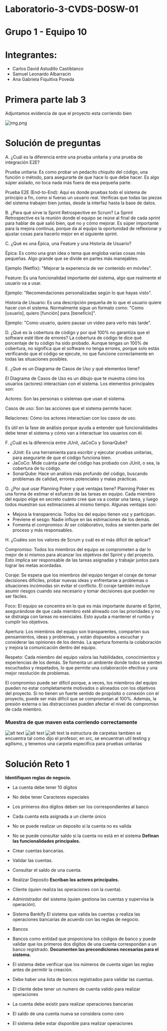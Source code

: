 # Laboratorio-3-CVDS-DOSW-01

# Grupo 1 - Equipo 10

# Integrantes:
- Carlos David Astudillo Castiblanco
- Samuel Leonardo Albarracin
- Ana Gabriela Fiquitiva Poveda


# Primera parte lab 3

 Adjuntamos evidencia de que el proyecto esta corriendo bien

![img.png](img.png)
# Solución de preguntas
A. ¿Cuál es la diferencia entre una prueba unitaria y una prueba de integración E2E?

Prueba unitaria: Es como probar un pedacito chiquito del código, una función o método, para asegurarte de que hace lo que debe hacer. Es algo súper aislado, no toca nada más fuera de esa pequeña parte.

Prueba E2E (End-to-End): Aquí es donde pruebas todo el sistema de principio a fin, como si fueras un usuario real. Verificas que todas las piezas del sistema trabajen bien juntas, desde la interfaz hasta la base de datos.

B. ¿Para qué sirve la Sprint Retrospective en Scrum?
La Sprint Retrospective es la reunión donde el equipo se reúne al final de cada sprint para hablar de qué salió bien, qué no y cómo mejorar. Es súper importante para la mejora continua, porque da al equipo la oportunidad de reflexionar y ajustar cosas para hacerlo mejor en el siguiente sprint.

C. ¿Qué es una Épica, una Feature y una Historia de Usuario?

Épica: Es como una gran idea o tema que engloba varias cosas más pequeñas. Algo grande que se divide en partes más manejables.

Ejemplo (Netflix): "Mejorar la experiencia de ver contenido en móviles".

Feature: Es una funcionalidad importante del sistema, algo que realmente el usuario va a usar.

Ejemplo: "Recomendaciones personalizadas según lo que hayas visto".

Historia de Usuario: Es una descripción pequeña de lo que el usuario quiere hacer con el sistema. Normalmente sigue un formato como: "Como [usuario], quiero [función] para [beneficio]".

Ejemplo: "Como usuario, quiero pausar un video para verlo más tarde".

D. ¿Qué es la cobertura de código y por qué 100% no garantiza que el software esté libre de errores?
La cobertura de código te dice qué porcentaje de tu código ha sido probado. Aunque tengas un 100% de cobertura, no significa que el software no tenga errores, porque solo estás verificando que el código se ejecute, no que funcione correctamente en todas las situaciones posibles.

E. ¿Qué es un Diagrama de Casos de Uso y qué elementos tiene?

El Diagrama de Casos de Uso es un dibujo que te muestra cómo los usuarios (actores) interactúan con el sistema. Los elementos principales son:

Actores: Son las personas o sistemas que usan el sistema.

Casos de uso: Son las acciones que el sistema permite hacer.

Relaciones: Cómo los actores interactúan con los casos de uso.

Es útil en la fase de análisis porque ayuda a entender qué funcionalidades debe tener el sistema y cómo van a interactuar los usuarios con él.

F. ¿Cuál es la diferencia entre JUnit, JaCoCo y SonarQube?

- JUnit: Es una herramienta para escribir y ejecutar pruebas unitarias, para asegurarte de que el código funciona bien.
- JaCoCo: Mide cuánta parte del código has probado con JUnit, o sea, la cobertura de tu código.
- SonarQube: Hace un análisis más profundo del código, buscando problemas de calidad, errores potenciales y malas prácticas.

G. ¿Por qué usar Planning Poker y qué ventajas tiene?
Planning Poker es una forma de estimar el esfuerzo de las tareas en equipo. Cada miembro del equipo elige en secreto cuánto cree que va a costar una tarea, y luego todos muestran sus estimaciones al mismo tiempo. Algunas ventajas son:
- Mejora la transparencia: Todos los del equipo tienen voz y participan.
- Previene el sesgo: Nadie influye en las estimaciones de los demás.
- Fomenta el compromiso: Al ser colaborativo, todos se sienten parte del proceso y más responsables.

H. ¿Cuáles son los valores de Scrum y cuál es el más difícil de aplicar?

Compromiso:
Todos los miembros del equipo se comprometen a dar lo mejor de sí mismos para alcanzar los objetivos del Sprint y del proyecto. Esto implica ser responsable de las tareas asignadas y trabajar juntos para lograr las metas acordadas.

Coraje:
Se espera que los miembros del equipo tengan el coraje de tomar decisiones difíciles, probar nuevas ideas y enfrentarse a problemas o situaciones incómodas sin evitar el conflicto. El coraje también incluye asumir riesgos cuando sea necesario y tomar decisiones que pueden no ser fáciles.

Foco:
El equipo se concentra en lo que es más importante durante el Sprint, asegurándose de que cada miembro esté alineado con las prioridades y no se distraiga con tareas no esenciales. Esto ayuda a mantener el rumbo y cumplir los objetivos.

Apertura:
Los miembros del equipo son transparentes, comparten sus pensamientos, ideas y problemas, y están dispuestos a escuchar y considerar las opiniones de los demás. La apertura fomenta la colaboración y mejora la comunicación dentro del equipo.

Respeto:
Cada miembro del equipo valora las habilidades, conocimientos y experiencias de los demás. Se fomenta un ambiente donde todos se sienten escuchados y respetados, lo que permite una colaboración efectiva y una mejor resolución de problemas.

El compromiso puede ser difícil porque, a veces, los miembros del equipo pueden no estar completamente motivados o alineados con los objetivos del proyecto. Si no tienen un fuerte sentido de propósito o conexión con el proyecto, puede ser más difícil que se comprometan al 100%. Además, la presión externa o las distracciones pueden afectar el nivel de compromiso de cada miembro.

### Muestra de que maven esta corriendo correctamente
![alt text](maven.png)
![alt text](mvnclean.png)
![alt text](mvntest.png)
la estructura de carpetas tambien se encuentra tal como dijo el profesor, en src, se encuentran util testing y agilismo, y tenemos una carpeta especifica para pruebas unitarias

# Solución Reto 1
**Identifiquen reglas de negocio.**
- La cuenta debe tener 10 dígitos
- No debe tener Caracteres especiales
- Los primeros dos dígitos deben ser los correspondientes al banco
- Cada cuenta esta asignada a un cliente único
- No se puede realizar un deposito si la cuenta no es valida 
- No se puede consultar saldo si la cuenta no está en el sistema 
**Definan las funcionalidades principales.**
- Crear cuentas bancarias.
- Validar las cuentas.
- Consultar el saldo de una cuenta.
- Realizar Deposito
**Escriban los actores principales.**
- Cliente (quien realiza las operaciones con la cuenta).
- Administrador del sistema (quien gestiona las cuentas y supervisa la operación).
- Sistema Bankify El sistema que valida las cuentas y realiza las operaciones bancarias de acuerdo con las reglas de negocio.
- Bancos 
- Bancos como entidad que proporciona los códigos de banco y puede validar que los primeros dos dígitos de una cuenta correspondan a un banco registrado.
**Documenten las precondiciones necesarias para el sistema.**

- El sistema debe verificar que los números de cuenta sigan las reglas antes de permitir la creación.
- Debe haber una lista de bancos registrados para validar las cuentas.
- El cliente debe tener un numero de cuenta valido para realizar operaciones
- La cuenta debe existir para realizar operaciones bancarias
- El saldo de una cuenta nueva se considera como cero 
- El sistema debe estar disponible para realizar operaciones 


